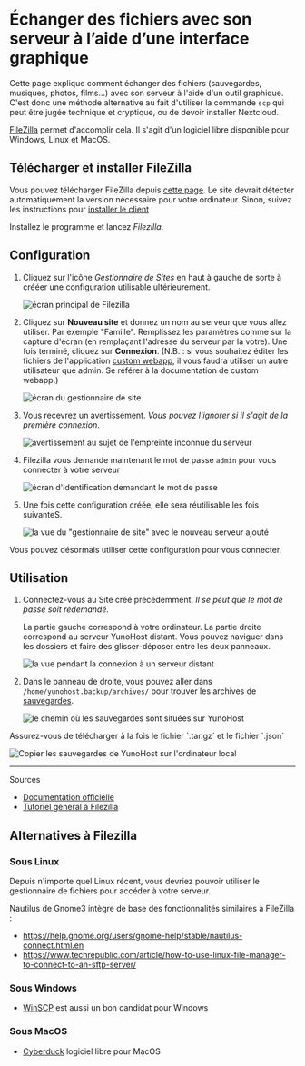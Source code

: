# Échanger des fichiers avec son serveur à l’aide d’une interface graphique

Cette page explique comment échanger des fichiers (sauvegardes, musiques,
photos, films...) avec son serveur à l'aide d'un outil graphique. C'est donc
une méthode alternative au fait d'utiliser la commande `scp` qui peut être jugée
technique et cryptique, ou de devoir installer Nextcloud.

[FileZilla](https://filezilla-project.org/) permet d'accomplir cela. Il s'agit
d'un logiciel libre disponible pour Windows, Linux et MacOS.

## Télécharger et installer FileZilla

Vous pouvez télécharger FileZilla depuis [cette page](https://filezilla-project.org/download.php?type=client).
Le site devrait détecter automatiquement la version nécessaire pour votre ordinateur.
Sinon, suivez les instructions pour [installer le client](https://wiki.filezilla-project.org/Client_Installation)

Installez le programme et lancez *Filezilla*.

## Configuration

1. Cliquez sur l'icône *Gestionnaire de Sites* en haut à gauche de sorte à crééer une configuration utilisable ultérieurement.

   ![écran principal de Filezilla](images/filezilla_1.png)

2. Cliquez sur **Nouveau site** et donnez un nom au serveur que vous allez utiliser. Par exemple "Famille". Remplissez les paramètres comme sur la capture d'écran (en remplaçant l'adresse du serveur par la votre). Une fois terminé, cliquez sur **Connexion**. (N.B. : si vous souhaitez éditer les fichiers de l'application [custom webapp](https://github.com/YunoHost-Apps/my_webapp_ynh), il vous faudra utiliser un autre utilisateur que admin. Se référer à la documentation de custom webapp.)

   ![écran du gestionnaire de site](images/filezilla_2.png)

3. Vous recevrez un avertissement. *Vous pouvez l'ignorer si il s'agit de la première connexion*.

   ![avertissement au sujet de l'empreinte inconnue du serveur](images/filezilla_3.png)

4. Filezilla vous demande maintenant le mot de passe `admin` pour vous connecter à votre serveur

   ![écran d'identification demandant le mot de passe](images/filezilla_4.png)

5. Une fois cette configuration créée, elle sera réutilisable les fois suivanteS.

   ![la vue du "gestionnaire de site" avec le nouveau serveur ajouté](images/filezilla_5.png)

<div class="alert alert-success">
  <span class="glyphicon glyphicon-chevron-right"></span> Vous pouvez désormais utiliser cette configuration pour vous connecter.
</div>

## Utilisation

1. Connectez-vous au Site créé précédemment. *Il se peut que le mot de passe soit redemandé.*

   La partie gauche correspond à votre ordinateur. La partie droite correspond au serveur YunoHost distant. Vous pouvez naviguer dans les dossiers et faire des glisser-déposer entre les deux panneaux.

   ![la vue pendant la connexion à un serveur distant](images/filezilla_6.png)

2. Dans le panneau de droite, vous pouvez aller dans `/home/yunohost.backup/archives/` pour trouver les archives de [sauvegardes](/backup).

   ![le chemin où les sauvegardes sont situées sur YunoHost](images/filezilla_7.png)

<div class="alert alert-warning">
  <span class="glyphicon glyphicon-cloud-download"></span> Assurez-vous de télécharger à la fois le fichier `.tar.gz` et le fichier `.json`
</div>

![Copier les sauvegardes de YunoHost sur l'ordinateur local](images/filezilla_8.png)

----

Sources

* [Documentation officielle](https://wiki.filezilla-project.org/FileZilla_Client_Tutorial_(fr))
* [Tutoriel général à Filezilla](https://www.rc.fas.harvard.edu/resources/documentation/sftp-file-transfer/)

## Alternatives à Filezilla

### Sous Linux

Depuis n'importe quel Linux récent, vous devriez pouvoir utiliser le gestionnaire de fichiers pour accéder à votre serveur.

Nautilus de Gnome3 intègre de base des fonctionnalités similaires à FileZilla :

* <https://help.gnome.org/users/gnome-help/stable/nautilus-connect.html.en>
* <https://www.techrepublic.com/article/how-to-use-linux-file-manager-to-connect-to-an-sftp-server/>

### Sous Windows

* [WinSCP](https://winscp.net/) est aussi un bon candidat pour Windows

### Sous MacOS

* [Cyberduck](https://cyberduck.io/) logiciel libre pour MacOS
